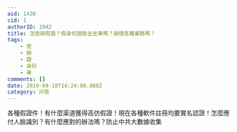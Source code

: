 ```yaml
---
aid: 1430
cid: 1
authorID: 1942
title: 怎麼辦假證？假身份證能去坐車嗎？辦理各種業務嗎？
tags:
    - 麼
    - 辦
    - 證
    - 身份
    - 車
comments: []
date: 2019-09-18T14:24:00.000Z
category: 问答
---
```


各種假證件！有什麼渠道獲得高仿假證！現在各種軟件註冊均要實名認證！怎麼應付人臉識別？有什麼應對的辦法嗎？防止中共大數據收集
